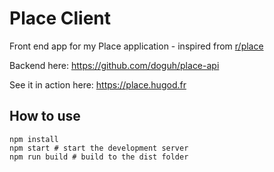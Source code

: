 # Place Client

Front end app for my Place application - inspired from [r/place](https://www.reddit.com/r/place/)

Backend here: https://github.com/doguh/place-api

See it in action here: https://place.hugod.fr

## How to use

```
npm install
npm start # start the development server
npm run build # build to the dist folder
```
